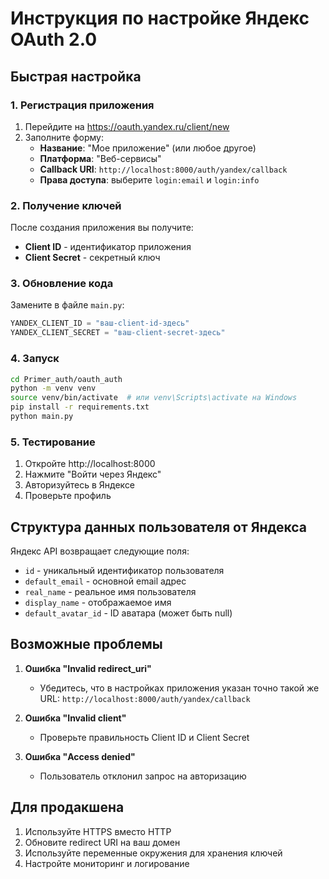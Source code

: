 # Инструкция по настройке Яндекс OAuth 2.0

## Быстрая настройка

### 1. Регистрация приложения
1. Перейдите на https://oauth.yandex.ru/client/new
2. Заполните форму:
   - **Название**: "Мое приложение" (или любое другое)
   - **Платформа**: "Веб-сервисы"
   - **Callback URI**: `http://localhost:8000/auth/yandex/callback`
   - **Права доступа**: выберите `login:email` и `login:info`

### 2. Получение ключей
После создания приложения вы получите:
- **Client ID** - идентификатор приложения
- **Client Secret** - секретный ключ

### 3. Обновление кода
Замените в файле `main.py`:
```python
YANDEX_CLIENT_ID = "ваш-client-id-здесь"
YANDEX_CLIENT_SECRET = "ваш-client-secret-здесь"
```

### 4. Запуск
```bash
cd Primer_auth/oauth_auth
python -m venv venv
source venv/bin/activate  # или venv\Scripts\activate на Windows
pip install -r requirements.txt
python main.py
```

### 5. Тестирование
1. Откройте http://localhost:8000
2. Нажмите "Войти через Яндекс"
3. Авторизуйтесь в Яндексе
4. Проверьте профиль

## Структура данных пользователя от Яндекса

Яндекс API возвращает следующие поля:
- `id` - уникальный идентификатор пользователя
- `default_email` - основной email адрес
- `real_name` - реальное имя пользователя
- `display_name` - отображаемое имя
- `default_avatar_id` - ID аватара (может быть null)

## Возможные проблемы

1. **Ошибка "Invalid redirect_uri"**
   - Убедитесь, что в настройках приложения указан точно такой же URL: `http://localhost:8000/auth/yandex/callback`

2. **Ошибка "Invalid client"**
   - Проверьте правильность Client ID и Client Secret

3. **Ошибка "Access denied"**
   - Пользователь отклонил запрос на авторизацию

## Для продакшена

1. Используйте HTTPS вместо HTTP
2. Обновите redirect URI на ваш домен
3. Используйте переменные окружения для хранения ключей
4. Настройте мониторинг и логирование


